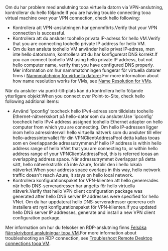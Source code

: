 <span data-ttu-id="1e856-101">Om du har problem med anslutning tooa virtuella datorn via VPN-anslutning, kontrollerar du hello följande:</span><span class="sxs-lookup"><span data-stu-id="1e856-101">If you are having trouble connecting tooa virtual machine over your VPN connection, check hello following:</span></span>

- <span data-ttu-id="1e856-102">Kontrollera att VPN-anslutningen har genomförts.</span><span class="sxs-lookup"><span data-stu-id="1e856-102">Verify that your VPN connection is successful.</span></span>
- <span data-ttu-id="1e856-103">Kontrollera att du ansluter toohello privata IP-adress för hello VM.</span><span class="sxs-lookup"><span data-stu-id="1e856-103">Verify that you are connecting toohello private IP address for hello VM.</span></span>
- <span data-ttu-id="1e856-104">Om du kan ansluta toohello VM använder hello privat IP-adress, men inte hello datornamn, kontrollera att du har konfigurerat DNS korrekt.</span><span class="sxs-lookup"><span data-stu-id="1e856-104">If you can connect toohello VM using hello private IP address, but not hello computer name, verify that you have configured DNS properly.</span></span> <span data-ttu-id="1e856-105">Mer information om hur namnmatchningen fungerar för virtuella datorer finns i [Namnmatchning för virtuella datorer](../articles/virtual-network/virtual-networks-name-resolution-for-vms-and-role-instances.md).</span><span class="sxs-lookup"><span data-stu-id="1e856-105">For more information about how name resolution works for VMs, see [Name Resolution for VMs](../articles/virtual-network/virtual-networks-name-resolution-for-vms-and-role-instances.md).</span></span>

<span data-ttu-id="1e856-106">När du ansluter via punkt-till-plats kan du kontrollera hello följande ytterligare objekt:</span><span class="sxs-lookup"><span data-stu-id="1e856-106">When you connect over Point-to-Site, check hello following additional items:</span></span>

- <span data-ttu-id="1e856-107">Använd 'ipconfig' toocheck hello IPv4-adress som tilldelats toohello Ethernet-nätverkskort på hello-dator som du ansluter.</span><span class="sxs-lookup"><span data-stu-id="1e856-107">Use 'ipconfig' toocheck hello IPv4 address assigned toohello Ethernet adapter on hello computer from which you are connecting.</span></span> <span data-ttu-id="1e856-108">Om hello IP-adressen ligger inom hello adressintervall hello virtuella nätverk som du ansluter till eller hello-adressintervallet för din VPNClientAddressPool detta kallas tooas som en överlappande adressutrymmen.</span><span class="sxs-lookup"><span data-stu-id="1e856-108">If hello IP address is within hello address range of hello VNet that you are connecting to, or within hello address range of your VPNClientAddressPool, this is referred tooas an overlapping address space.</span></span> <span data-ttu-id="1e856-109">När adressutrymmet överlappar på detta sätt, hello nätverkstrafik nå inte Azure, förblir den i hello lokala nätverket.</span><span class="sxs-lookup"><span data-stu-id="1e856-109">When your address space overlaps in this way, hello network traffic doesn't reach Azure, it stays on hello local network.</span></span>
- <span data-ttu-id="1e856-110">Kontrollera konfigurationspaket för VPN-klienten att hello genererades när hello DNS-serveradresser har angetts för hello virtuella nätverk.</span><span class="sxs-lookup"><span data-stu-id="1e856-110">Verify that hello VPN client configuration package was generated after hello DNS server IP addresses were specified for hello VNet.</span></span> <span data-ttu-id="1e856-111">Om du har uppdaterat hello DNS-serveradresser generera och installera ett nytt konfigurationspaket för VPN-klienten.</span><span class="sxs-lookup"><span data-stu-id="1e856-111">If you updated hello DNS server IP addresses, generate and install a new VPN client configuration package.</span></span>

<span data-ttu-id="1e856-112">Mer information om hur du felsöker en RDP-anslutning finns [Felsöka fjärrskrivbord anslutningar tooa VM](../articles/virtual-machines/windows/troubleshoot-rdp-connection.md).</span><span class="sxs-lookup"><span data-stu-id="1e856-112">For more information about troubleshooting an RDP connection, see [Troubleshoot Remote Desktop connections tooa VM](../articles/virtual-machines/windows/troubleshoot-rdp-connection.md).</span></span>
